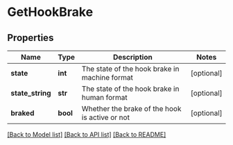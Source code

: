 # GetHookBrake

## Properties
Name | Type | Description | Notes
------------ | ------------- | ------------- | -------------
**state** | **int** | The state of the hook brake in machine format | [optional] 
**state_string** | **str** | The state of the hook brake in human format | [optional] 
**braked** | **bool** | Whether the brake of the hook is active or not | [optional] 

[[Back to Model list]](../README.md#documentation-for-models) [[Back to API list]](../README.md#documentation-for-api-endpoints) [[Back to README]](../README.md)


